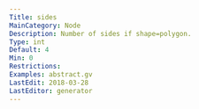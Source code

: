 ```yaml
---
Title: sides
MainCategory: Node
Description: Number of sides if shape=polygon.
Type: int
Default: 4
Min: 0
Restrictions: 
Examples: abstract.gv
LastEdit: 2018-03-28
LastEditor: generator
---
```




